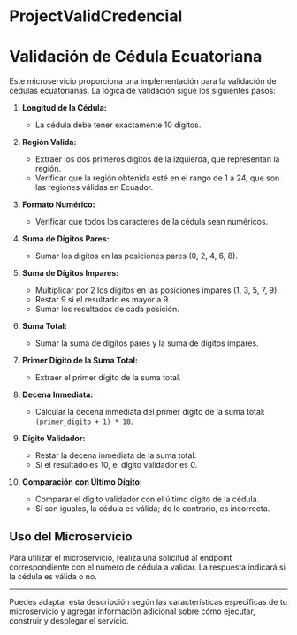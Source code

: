 # ProjectValidCredencial

# Validación de Cédula Ecuatoriana

Este microservicio proporciona una implementación para la validación de cédulas ecuatorianas. La lógica de validación sigue los siguientes pasos:

1. **Longitud de la Cédula:**
    - La cédula debe tener exactamente 10 dígitos.

2. **Región Valida:**
    - Extraer los dos primeros dígitos de la izquierda, que representan la región.
    - Verificar que la región obtenida esté en el rango de 1 a 24, que son las regiones válidas en Ecuador.

3. **Formato Numérico:**
    - Verificar que todos los caracteres de la cédula sean numéricos.

4. **Suma de Dígitos Pares:**
    - Sumar los dígitos en las posiciones pares (0, 2, 4, 6, 8).

5. **Suma de Dígitos Impares:**
    - Multiplicar por 2 los dígitos en las posiciones impares (1, 3, 5, 7, 9).
    - Restar 9 si el resultado es mayor a 9.
    - Sumar los resultados de cada posición.

6. **Suma Total:**
    - Sumar la suma de dígitos pares y la suma de dígitos impares.

7. **Primer Dígito de la Suma Total:**
    - Extraer el primer dígito de la suma total.

8. **Decena Inmediata:**
    - Calcular la decena inmediata del primer dígito de la suma total: `(primer_digito + 1) * 10`.

9. **Dígito Validador:**
    - Restar la decena inmediata de la suma total.
    - Si el resultado es 10, el dígito validador es 0.

10. **Comparación con Último Dígito:**
    - Comparar el dígito validador con el último dígito de la cédula.
    - Si son iguales, la cédula es válida; de lo contrario, es incorrecta.

## Uso del Microservicio

Para utilizar el microservicio, realiza una solicitud al endpoint correspondiente con el número de cédula a validar. La respuesta indicará si la cédula es válida o no.

---

Puedes adaptar esta descripción según las características específicas de tu microservicio y agregar información adicional sobre cómo ejecutar, construir y desplegar el servicio.

